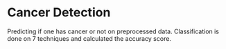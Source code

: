 # Cancer Detection
Predicting if one has cancer or not on preprocessed data.
Classification is done on 7 techniques and calculated the accuracy score.
